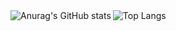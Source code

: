 <a href="https://github.com/anuraghazra/github-readme-stats">
  <img align="left" title="Anurag's GitHub stats" src="https://github-readme-stats.vercel.app/api?username=jozr&theme=radical" />
</a>
<a href="https://github.com/anuraghazra/github-readme-stats">
  <img align="left" title="Top Langs" src="https://github-readme-stats.vercel.app/api/top-langs/?username=jozr&theme=radical" />
</a>
